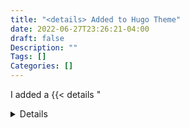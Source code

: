 ```yaml
---
title: "<details> Added to Hugo Theme"
date: 2022-06-27T23:26:21-04:00
draft: false
Description: ""
Tags: []
Categories: []
---
```


I added a {{< details "<details/> tag" >}} (I haven't added any styles yet) {{< /details>}} tag to my hugo theme